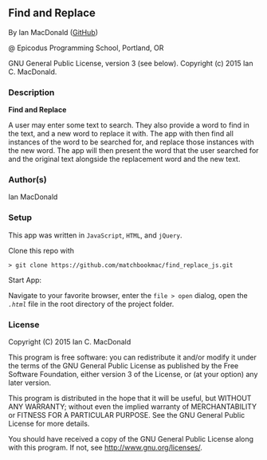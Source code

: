 ## Find and Replace

<a href="APP LINK IF APPLICABLE" target="#"><APP LINK NAME></a>

By Ian MacDonald (<a href="https://github.com/matchbookmac" target="#">GitHub</a>)

@ Epicodus Programming School, Portland, OR

GNU General Public License, version 3 (see below). Copyright (c) 2015 Ian C. MacDonald.

### Description

**Find and Replace**

A user may enter some text to search. They also provide a word to find in the text, and a new word to replace it with. The app with then find all instances of the word to be searched for, and replace those instances with the new word. The app will then present the word that the user searched for and the original text alongside the replacement word and the new text.

### Author(s)

Ian MacDonald

### Setup

This app was written in `JavaScript`, `HTML`, and `jQuery`.

Clone this repo with
```console
> git clone https://github.com/matchbookmac/find_replace_js.git
```

Start App:

Navigate to your favorite browser, enter the `file > open` dialog, open the *`.html`* file in the root directory of the project folder.


### License ###
Copyright  (C)  2015  Ian C. MacDonald

This program is free software: you can redistribute it and/or modify
it under the terms of the GNU General Public License as published by
the Free Software Foundation, either version 3 of the License, or
(at your option) any later version.

This program is distributed in the hope that it will be useful,
but WITHOUT ANY WARRANTY; without even the implied warranty of
MERCHANTABILITY or FITNESS FOR A PARTICULAR PURPOSE.  See the
GNU General Public License for more details.

You should have received a copy of the GNU General Public License
along with this program.  If not, see <http://www.gnu.org/licenses/>.
